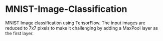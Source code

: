 # MNIST-Image-Classification
MNIST Image classification using TensorFlow. The input images are reduced to 7x7 pixels to make it challenging by adding a MaxPool layer as the first layer.
